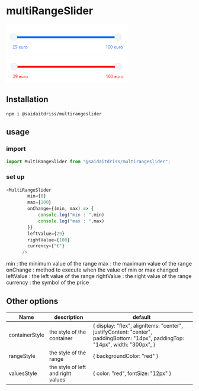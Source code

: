 # multiRangeSlider
![blue](https://github.com/Said-Ait-Driss/multiRangeSlider/blob/main/assets/range-package.png)
![red](https://github.com/Said-Ait-Driss/multiRangeSlider/blob/main/assets/range-package2.png)
## Installation
```shell
npm i @saidaitdriss/multirangeslider
```
## usage
### import
```javascript
import MultiRangeSlider from "@saidaitdriss/multirangeslider";
```
### set up
``` javascript
<MultiRangeSlider
        min={0}
        max={100}
        onChange={(min, max) => {
            console.log("min : ",min)
            console.log("max : ",max)
        }}
        leftValue={29}
        rightValue={100}
        currency={"€"}
      />
```
min : the minimum value of the range
max : the maximum value of the range
onChange : method to execute when the value of min or max changed
leftValue : the left value of the range
rightValue : the right value of the range
currency : the symbol of the price


## Other options
|Name|description|default|
|----|-----|-------|
|containerStyle|the style of the container|{ display: "flex",  alignItems: "center", justifyContent: "center", paddingBottom: "14px",  paddingTop: "14px", width: "300px", }|
|rangeStyle| the style of the range| { backgroundColor: "red" }|
|valuesStyle|the style of left and right values | { color: "red", fontSize: "12px" }|

